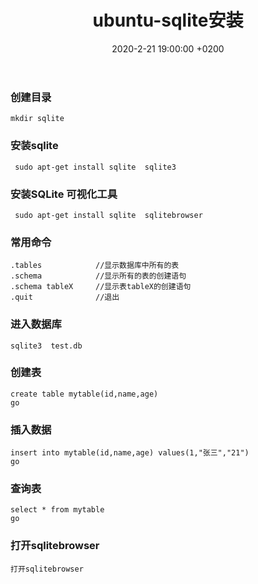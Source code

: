 ﻿---
layout: post
title:  "ubuntu-sqlite安装"
date:   2020-2-21 19:00:00 +0200
categories: ubuntu
---

### 创建目录
```
mkdir sqlite
```

### 安装sqlite
```
 sudo apt-get install sqlite  sqlite3
```

### 安装SQLite 可视化工具
```
 sudo apt-get install sqlite  sqlitebrowser
```

### 常用命令
```
.tables            //显示数据库中所有的表
.schema            //显示所有的表的创建语句
.schema tableX     //显示表tableX的创建语句
.quit              //退出
```

### 进入数据库
```
sqlite3  test.db
```

### 创建表
```
create table mytable(id,name,age)
go
```

### 插入数据
```
insert into mytable(id,name,age) values(1,"张三","21")
go
```

### 查询表
```
select * from mytable
go
```

### 打开sqlitebrowser
```
打开sqlitebrowser
```
